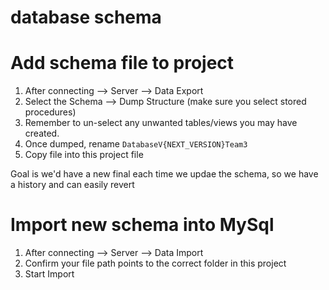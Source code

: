 # database schema

# Add schema file to project
1. After connecting --> Server --> Data Export
2. Select the Schema --> Dump Structure (make sure you select stored procedures)
3. Remember to un-select any unwanted tables/views you may have created.
4. Once dumped, rename `DatabaseV{NEXT_VERSION}Team3`
5. Copy file into this project file

Goal is we'd have a new final each time we updae the schema, so we have a history and can easily revert



# Import new schema into MySql
1. After connecting --> Server --> Data Import
2. Confirm your file path points to the correct folder in this project
3. Start Import